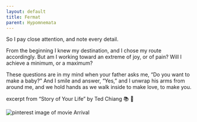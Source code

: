 ```yaml
---
layout: default
title: Fermat
parent: Hypomnemata
---
```

So I pay close attention, and note every detail.

From the beginning I knew my destination, and I chose my route accordingly. But am I working toward an extreme of joy, or of pain? Will I achieve a minimum, or a maximum?

These questions are in my mind when your father asks me, “Do you want to make a baby?” And I smile and answer, “Yes,” and I unwrap his arms from around me, and we hold hands as we walk inside to make love, to make you.

excerpt from “Story of Your Life” by Ted Chiang 📚 💬

![pinterest image of movie Arrival](https://7robots.micro.blog/uploads/2024/cd0de17464.jpg "Arrival")


